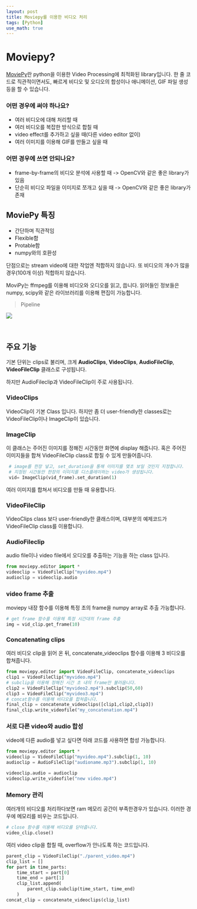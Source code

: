 ```yaml
---
layout: post
title: Moviepy를 이용한 비디오 처리
tags: [Python]
use_math: true
---
```


# Moviepy?

[MoviePy](https://zulko.github.io/moviepy/index.html)란 python을 이용한 Video Processing에 최적화된 library입니다. 한 줄 코드로 직관적이면서도, 빠르게 비디오 및 오디오의 합성이나 애니메이션, GIF 파일 생성 등을 할 수 있습니다.

### 어떤 경우에 써야 하나요?

- 여러 비디오에 대해 처리할 때
- 여러 비디오를 복잡한 방식으로 합칠 때
- video effect를 추가하고 싶을 때(다른 video editor 없이)
- 여러 이미지를 이용해 GIF를 만들고 싶을 때

### 어떤 경우에 쓰면 안되나요?

- frame-by-frame의 비디오 분석에 사용할 때 -> OpenCV와 같은 좋은 library가 있음
- 단순히 비디오 파일을 이미지로 쪼개고 싶을 때 -> OpenCV와 같은 좋은 library가 존재

## MoviePy 특징

- 간단하며 직관적임
- Flexible함
- Protable함
- numpy와의 호환성

단점으로는 stream video에 대한 작업엔 적합하지 않습니다. 또 비디오의 개수가 많을 경우(100개 이상) 적합하지 않습니다.

MoviPy는 ffmpeg를 이용해 비디오와 오디오를 읽고, 씁니다. 읽어들인 정보들은 numpy, scipy와 같은 라이브러리를 이용해 편집이 가능합니다.

> Pipeline

![](https://zulko.github.io/moviepy/_images/explanations.jpeg)

<br>

## 주요 기능

기본 단위는 clips로 불리며, 크게 **AudioClips**, **VideoClips**, **AudioFileClip**, **VideoFileClip** 클래스로 구성됩니다. 

하지만 AudioFileclip과 VideoFileClip이 주로 사용됩니다.

### VideoClips

VideoClip이 기본 Class 입니다. 하지만 좀 더 user-friendly한 classes로는 VideoFileClip이나 ImageClip이 있습니다.

### ImageClip

이 클래스는 주어진 이미지를 정해진 시간동안 화면에 display 해줍니다. 혹은 주어진 이미지들을 합쳐 VideoFileClip class로 합칠 수 있게 만들어줍니다.

```python
 # image를 한장 넣고, set_duration을 통해 이미지를 몇초 보일 것인지 지정합니다.
 # 지정된 시간동안 한장의 이미지를 디스플레이하는 video가 생성됩니다.
 vid= ImageClip(vid_frame).set_duration(1)
```

여러 이미지를 합쳐서 비디오를 만들 때 유용합니다.

### VideoFileClip

VideoClips class 보다 user-friendly한 클래스이며, 대부분의 예제코드가 VideoFileClip class를 이용합니다.

### AudioFileclip

audio file이나 video file에서 오디오를 추출하는 기능을 하는 class 입니다.

```python
from moviepy.editor import *
videoclip = VideoFileClip("myvideo.mp4")
audioclip = videoclip.audio
```

### video frame 추출

moviepy 내장 함수를 이용해 특정 초의 frame을 numpy array로 추출 가능합니다.

```python
# get frame 함수를 이용해 특정 시간대의 frame 추출
img = vid_clip.get_frame(10)
```

### Concatenating clips

여러 비디오 clip을 읽어 온 뒤, concatenate_videoclips 함수를 이용해 3 비디오를 합쳐줍니다.

```python
from moviepy.editor import VideoFileClip, concatenate_videoclips
clip1 = VideoFileClip("myvideo.mp4")
# subclip을 이용해 정해진 시간 초 내의 frame만 불러옵니다.
clip2 = VideoFileClip("myvideo2.mp4").subclip(50,60)
clip3 = VideoFileClip("myvideo3.mp4")
# concat함수를 이용해 비디오를 합쳐줍니다.
final_clip = concatenate_videoclips([clip1,clip2,clip3])
final_clip.write_videofile("my_concatenation.mp4")
```

### 서로 다른 video와 audio 합성

video에 다른 audio를 넣고 싶다면 아래 코드를 사용하면 합성 가능합니다.

```python
from moviepy.editor import *
videoclip = VideoFileClip("myvideo.mp4").subclip(1, 10)
audioclip = AudioFileClip("audioname.mp3").subclip(1, 10)

videoclip.audio = audioclip
videoclip.write_videofile("new video.mp4")
```

### Memory 관리

여러개의 비디오를 처리하다보면 ram 메모리 공간이 부족한경우가 있습니다. 이러한 경우에 메모리를 비우는 코드입니다.

```python
# close 함수를 이용해 비디오를 닫아줍니다.
video_clip.close()
```

여러 video clip을 합칠 때, overflow가 안나도록 하는 코드입니다.

```python
parent_clip = VideoFileClip("./parent_video.mp4")
clip_list = []
for part in time_parts:
    time_start = part[0]
    time_end = part[1]
    clip_list.append(
        parent_clip.subclip(time_start, time_end)
    )
concat_clip = concatenate_videoclips(clip_list)
```
